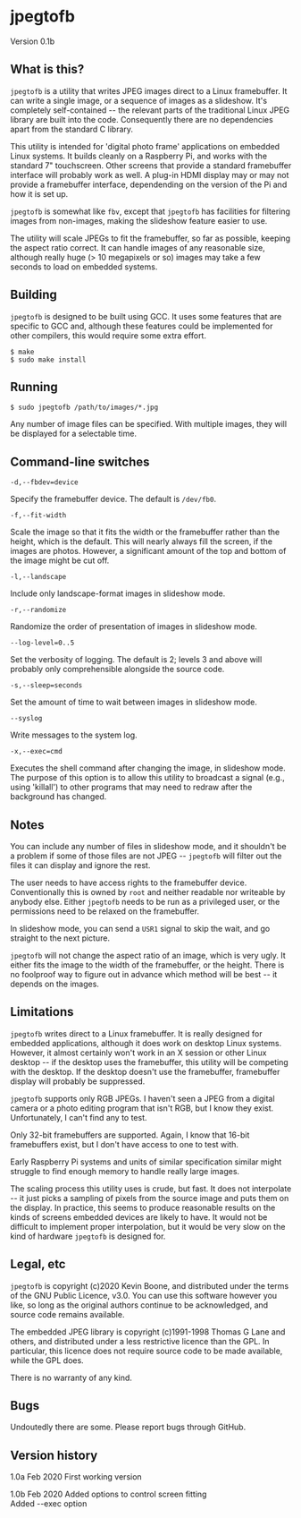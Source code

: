 # jpegtofb

Version 0.1b

## What is this?

`jpegtofb` is a utility that writes JPEG images direct to a
Linux framebuffer. It can write a single image, or a sequence of
images as a slideshow. It's completely self-contained -- the
relevant parts of the traditional Linux JPEG library are built
into the code. Consequently there are no dependencies apart 
from the standard C library.

This utility is intended for 'digital photo frame' applications
on embedded Linux systems. It builds cleanly on a 
Raspberry Pi, and works
with the standard 7" touchscreen. Other screens that provide
a standard framebuffer interface will probably work as well.
A plug-in HDMI display may or may 
not provide a framebuffer interface,
dependending on the version of the Pi and how it is set up.

`jpegtofb` is somewhat like `fbv`, except that `jpegtofb` has
facilities for filtering images from non-images, making the
slideshow feature easier to use. 

The utility will scale JPEGs to fit the framebuffer, so far
as possible, keeping the aspect ratio correct.
It can handle images of any reasonable
size, although really huge (> 10 megapixels or so) images
may take a few seconds to load on embedded systems.

## Building

`jpegtofb` is designed to be built using GCC. It uses some features
that are specific to GCC and, although these features could be implemented
for other compilers, this would require some extra effort.

    $ make
    $ sudo make install

## Running
    $ sudo jpegtofb /path/to/images/*.jpg 

Any number of image files can be specified. With multiple images, they
will be displayed for a selectable time.

## Command-line switches

`-d,--fbdev=device`

Specify the framebuffer device. The default is `/dev/fb0`.

`-f,--fit-width`

Scale the image so that it fits the width or the framebuffer
rather than the height, which is the default. This will nearly
always fill the screen, if the images are photos. However,
a significant amount of the top and bottom of the image might
be cut off.

`-l,--landscape`

Include only landscape-format images in slideshow mode.

`-r,--randomize`

Randomize the order of presentation of images in slideshow
mode.

`--log-level=0..5`

Set the verbosity of logging. The default is 2; levels 3
and above will probably only comprehensible alongside the 
source code.

`-s,--sleep=seconds`

Set the amount of time to wait between images in slideshow
mode.

`--syslog`

Write messages to the system log. 

`-x,--exec=cmd`

Executes the shell command after changing the image, in slideshow
mode. The purpose of this option is to allow this utility to
broadcast a signal (e.g., using 'killall') to other programs that
may need to redraw after the background has changed.

## Notes 

You can include any number of files in slideshow mode, and
it shouldn't be a problem if some of those files are not
JPEG -- 
`jpegtofb` will filter out the files it can display and 
ignore the rest. 

The user needs to have access rights to the framebuffer device. 
Conventionally this is owned by `root` and neither readable nor
writeable by anybody else. Either `jpegtofb` needs to be run
as a privileged user, or the permissions need to be relaxed
on the framebuffer.

In slideshow mode, you can send a `USR1` signal to skip the
wait, and go straight to the next picture.

`jpegtofb` will not change the aspect ratio of an image, which is
very ugly. It either fits the image to the width of the framebuffer,
or the height. There is no foolproof way to figure out in 
advance which method will be best -- it depends on the images.

## Limitations

`jpegtofb` writes direct to a Linux framebuffer. It is really
designed for embedded applications, although it does work
on desktop Linux systems. However, it almost certainly won't
work in an X session or other Linux desktop -- if the desktop
uses the framebuffer, this utility will be competing with the
desktop. If the desktop doesn't use the framebuffer, framebuffer
display will probably be suppressed.

`jpegtofb` supports only RGB JPEGs. I haven't seen a JPEG from a
digital camera or a photo editing program that isn't RGB, but 
I know they exist. Unfortunately, I can't find any to test.

Only 32-bit framebuffers are supported. Again, I know that 16-bit 
framebuffers exist, but I don't have access to one to test with.

Early Raspberry Pi systems and units of similar specification
similar might struggle to find enough memory to handle really large
images. 

The scaling process this utility uses is crude, but fast. It does
not interpolate -- it just picks a sampling of pixels from the source
image and puts them on the display. In practice, this seems to
produce reasonable results on the kinds of screens embedded devices
are likely to have. It would not be difficult to implement
proper interpolation, but it would be very slow on the kind of
hardware `jpegtofb` is designed for.

## Legal, etc 

`jpegtofb` is copyright (c)2020 Kevin Boone, and distributed under
the terms of the GNU Public Licence, v3.0. You can
use this software however you like, so long as the original authors
continue to be acknowledged, and source code remains available.

The embedded JPEG library is copyright (c)1991-1998 Thomas G Lane
and others, and distributed under a less restrictive licence than
the GPL. In particular, this licence does not require source code
to be made available, while the GPL does. 

There is no warranty of any kind.

## Bugs

Undoutedly there are some. Please report bugs through GitHub.

## Version history

1.0a Feb 2020 
First working version

1.0b Feb 2020 
Added options to control screen fitting  
Added --exec option  


